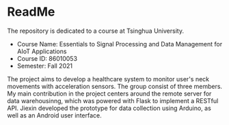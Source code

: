 # ReadMe
The repository is dedicated to a course at Tsinghua University.
* Course Name: Essentials to Signal Processing and Data Management for AIoT Applications
* Course ID: 86010053
* Semester: Fall 2021

The project aims to develop a healthcare system to monitor user's neck movements with acceleration sensors. The group consist of three members. My main contribution in the project centers around the remote server for data warehousinng, which was powered with Flask to implement a RESTful API. Jiexin developed the prototype for data collection using Arduino, as well as an Android user interface.
